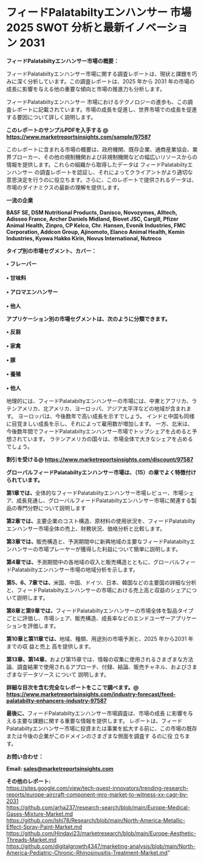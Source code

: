 # フィードPalatabiltyエンハンサー 市場 2025 SWOT 分析と最新イノベーション 2031

<strong><b>フィードPalatabiltyエンハンサー市場の概要：</b></strong>

フィードPalatabiltyエンハンサー市場に関する調査レポートは、現状と課題を巧みに深く分析しています。この調査レポートは、2025 年から 2031 年の市場の成長に影響を与える他の重要な傾向と市場の推進力も分析します。

フィードPalatabiltyエンハンサー 市場におけるテクノロジーの進歩も、この調査レポートに記載されています。市場の成長を促進し、世界市場での成長を促進する要因について詳しく説明します。

<strong>このレポートのサンプルPDFを入手する @ <a href=https://www.marketreportsinsights.com/sample/97587>https://www.marketreportsinsights.com/sample/97587</a></strong>

このレポートに含まれる市場の概要は、政府機関、既存企業、通商産業協会、業界ブローカー、その他の規制機関および非規制機関などの幅広いリソースからの情報を提供します。これらの組織から取得したデータは フィードPalatabiltyエンハンサー の調査レポートを認証し、それによってクライアントがより適切な意思決定を行うのに役立ちます。さらに、このレポートで提供されるデータは、市場のダイナミクスの最新の理解を提供します。

<strong>一流の企業</strong>

<strong><b>BASF SE, DSM Nutritional Products, Danisco, Novozymes, Alltech, Adisseo France, Archer Daniels Midland, Biovet JSC, Cargill, Pfizer Animal Health, Zinpro, CP Kelco, Chr. Hansen, Evonik Industries, FMC Corporation, Addcon Group, Ajinomoto, Elanco Animal Health, Kemin Industries, Kyowa Hakko Kirin, Novus International, Nutreco</b></strong>

<strong><b>タイプ別の市場セグメント、カバー：</b></strong>

<strong>• フレーバー<br><br>• 甘味料<br><br>• アロマエンハンサー<br><br>• 他人</strong>

<strong><b>アプリケーション別の市場セグメントは、次のように分類できます。</b></strong>

<strong>• 反芻<br><br>• 家禽<br><br>• 豚<br><br>• 養殖<br><br>• 他人</strong>

 地理的には、フィードPalatabiltyエンハンサーの市場には、中東とアフリカ、ラテンアメリカ、北アメリカ、ヨーロッパ、アジア太平洋などの地域が含まれます。 ヨーロッパは、今後数年で高い成長を示すでしょう。 インドと中国も同様に目覚ましい成長を示し、それによって雇用数が増加します。 一方、北米は、今後数年間でフィードPalatabiltyエンハンサー市場でトップシェアを占めると予想されています。 ラテンアメリカの国々は、市場全体で大きなシェアを占めるでしょう。

<strong>割引を受ける@ <a href=https://www.marketreportsinsights.com/discount/97587>https://www.marketreportsinsights.com/discount/97587</a></strong>

<strong><b>グローバルフィードPalatabiltyエンハンサー市場は、（15）の章でよく特徴付けられています。</b></strong>

<strong><b>第</b></strong><strong><b>1章では、</b></strong>全体的なフィードPalatabiltyエンハンサー市場レビュー、市場シェア、成長見通し、グローバルフィードPalatabiltyエンハンサー市場に関連する製品の専門分野について説明します

<strong><b>第2章では、</b></strong>主要企業のコスト構造、原材料の使用状況を、フィードPalatabiltyエンハンサー市場全体の売上、財務状況、価格分析と比較します。

<strong><b>第3章では、</b></strong>販売構造と、予測期間中に新興地域の主要なフィードPalatabiltyエンハンサーの市場プレーヤーが獲得した利益について簡単に説明します。

<strong><b>第4章では、</b></strong>予測期間中の各地域の収入と販売構造とともに、グローバルフィードPalatabiltyエンハンサー市場の地域分析を示します。

<strong><b>第5、6、7章では、</b></strong>米国、中国、ドイツ、日本、韓国などの主要国の詳細な分析と、フィードPalatabiltyエンハンサーの市場における売上高と収益のシェアについて説明します。

<strong><b>第8章と第9章では、</b></strong>フィードPalatabiltyエンハンサーの市場全体を製品タイプごとに評価し、市場シェア、販売構造、成長率などのエンドユーザーアプリケーションを評価します。

<strong><b>第10章と第11章では、</b></strong>地域、種類、用途別の市場予測と、2025 年から2031 年までの収 益と売上 高を提供します。

<strong><b>第13章、第14章、</b></strong>および第15章では、情報の収集に使用されるさまざまな方法論、調査結果で使用されるアプローチ、付録、結論、販売チャネル、およびさまざまなデータソース について 説明します。

<strong>詳細な目次を含む完全なレポートをここで調べます。@ <a href=https://www.marketreportsinsights.com/industry-forecast/feed-palatabilty-enhancers-industry-97587>https://www.marketreportsinsights.com/industry-forecast/feed-palatabilty-enhancers-industry-97587</a></strong>

<strong><b>最後に、</b></strong>フィードPalatabiltyエンハンサー市場調査は、市場の成長 に影響を</a>与える主要な課題に関する重要な情報を提供します。 レポートは、フィードPalatabiltyエンハンサー市場に投資または事業を拡大する前に、この市場の既存または今後の企業がこのドメインのさまざまな側面を調査す るのに役 立ちます。

<strong><b>お問い合わせ：</b></strong>

<strong>Email: </strong><a href=mailto:sales@marketreportsinsights.com><strong>sales@marketreportsinsights.com</strong></a>

<strong>その他のレポート:</strong>
<br>
<a href=https://sites.google.com/view/tech-quest-innovators/trending-research-reports/europe-aircraft-component-mro-market-to-witness-xx-cagr-by-2031>https://sites.google.com/view/tech-quest-innovators/trending-research-reports/europe-aircraft-component-mro-market-to-witness-xx-cagr-by-2031</a>
<br>
<a href=https://github.com/arha237/research-search/blob/main/Europe-Medical-Gases-Mixture-Market.md>https://github.com/arha237/research-search/blob/main/Europe-Medical-Gases-Mixture-Market.md</a>
<br>
<a href=https://github.com/Ishi78/Research/blob/main/North-America-Metallic-Effect-Spray-Paint-Market.md>https://github.com/Ishi78/Research/blob/main/North-America-Metallic-Effect-Spray-Paint-Market.md</a>
<br>
<a href=https://github.com/Hindavi23/marketresearch/blob/main/Europe-Aesthetic-Threads-Market.md>https://github.com/Hindavi23/marketresearch/blob/main/Europe-Aesthetic-Threads-Market.md</a>
<br>
<a href=https://github.com/digitalgrowth4347/marketing-analysis/blob/main/North-America-Pediatric-Chronic-Rhinosinusitis-Treatment-Market.md>https://github.com/digitalgrowth4347/marketing-analysis/blob/main/North-America-Pediatric-Chronic-Rhinosinusitis-Treatment-Market.md</a>"
